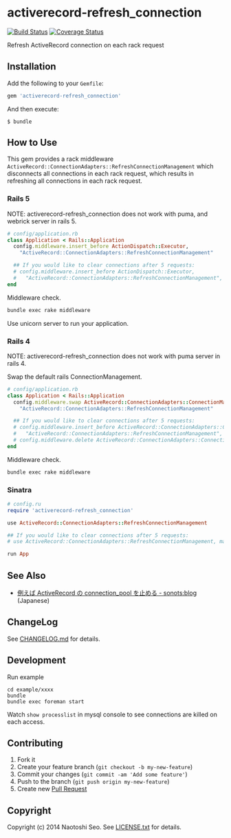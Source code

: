 # activerecord-refresh_connection


[![Build Status](https://secure.travis-ci.org/sonots/activerecord-refresh_connection.png?branch=master)](http://travis-ci.org/sonots/activerecord-refresh_connection)
[![Coverage Status](https://coveralls.io/repos/sonots/activerecord-refresh_connection/badge.png?branch=master)](https://coveralls.io/r/sonots/activerecord-refresh_connection?branch=master)

Refresh ActiveRecord connection on each rack request 

## Installation

Add the following to your `Gemfile`:

```ruby
gem 'activerecord-refresh_connection'
```

And then execute:

```plain
$ bundle
```

## How to Use

This gem provides a rack middleware `ActiveRecord::ConnectionAdapters::RefreshConnectionManagement` which disconnects all connections in each rack request, which results in refreshing all connections in each rack request. 

### Rails 5

NOTE: activerecord-refresh_connection does not work with puma, and webrick server in rails 5.

```ruby
# config/application.rb
class Application < Rails::Application
  config.middleware.insert_before ActionDispatch::Executor,
    "ActiveRecord::ConnectionAdapters::RefreshConnectionManagement"

  ## If you would like to clear connections after 5 requests:
  # config.middleware.insert_before ActionDispatch::Executor,
  #   "ActiveRecord::ConnectionAdapters::RefreshConnectionManagement", max_requests: 5
end
```

Middleware check. 

```bash
bundle exec rake middleware
```

Use unicorn server to run your application.

### Rails 4

NOTE: activerecord-refresh_connection does not work with puma server in rails 4.

Swap the default rails ConnectionManagement.

```ruby
# config/application.rb
class Application < Rails::Application
  config.middleware.swap ActiveRecord::ConnectionAdapters::ConnectionManagement,
    "ActiveRecord::ConnectionAdapters::RefreshConnectionManagement"

  ## If you would like to clear connections after 5 requests:
  # config.middleware.insert_before ActiveRecord::ConnectionAdapters::ConnectionManagement,
  #   "ActiveRecord::ConnectionAdapters::RefreshConnectionManagement", max_requests: 5
  # config.middleware.delete ActiveRecord::ConnectionAdapters::ConnectionManagement
end
```

Middleware check. 

```bash
bundle exec rake middleware
```

### Sinatra

```ruby
# config.ru
require 'activerecord-refresh_connection'

use ActiveRecord::ConnectionAdapters::RefreshConnectionManagement

## If you would like to clear connections after 5 requests:
# use ActiveRecord::ConnectionAdapters::RefreshConnectionManagement, max_requests: 5

run App
```

## See Also

* [例えば ActiveRecord の connection_pool を止める - sonots:blog](http://blog.livedoor.jp/sonots/archives/38797925.html) (Japanese)

## ChangeLog

See [CHANGELOG.md](CHANGELOG.md) for details.

## Development

Run example

```
cd example/xxxx
bundle
bundle exec foreman start
```

Watch `show processlist` in mysql console to see connections are killed on each access.

## Contributing

1. Fork it
2. Create your feature branch (`git checkout -b my-new-feature`)
3. Commit your changes (`git commit -am 'Add some feature'`)
4. Push to the branch (`git push origin my-new-feature`)
5. Create new [Pull Request](../../pull/new/master)

## Copyright

Copyright (c) 2014 Naotoshi Seo. See [LICENSE.txt](LICENSE.txt) for details.
